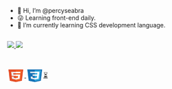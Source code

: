 - 👋 Hi, I’m @percyseabra
- 😜 Learning front-end daily.
- 🌱 I’m currently learning CSS development language.

##

<div>
  <a href="https://github.com/percyseabra">
  <img height="180em" src="https://github-readme-stats.vercel.app/api?username=percyseabra&show_icons=true&theme=dark&include_all_commits=true&count_private=true"/>
  <img height="180em" src="https://github-readme-stats.vercel.app/api/top-langs/?username=percyseabra&layout=compact&langs_count=7&theme=dark"/>
</div>

##
  
<div style="display: inline_block"><br>
  <img align="center" alt="Percy-HTML" height="30" width="40" src="https://raw.githubusercontent.com/devicons/devicon/master/icons/html5/html5-original.svg">
  <img align="center" alt="Percy-CSS" height="30" width="40" src="https://raw.githubusercontent.com/devicons/devicon/master/icons/css3/css3-original.svg">⏳
</div>
